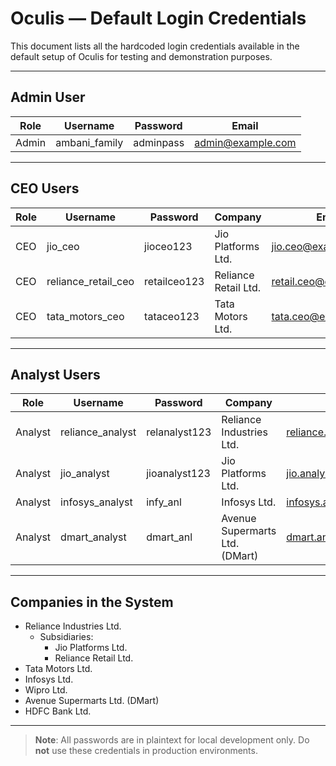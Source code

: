 # Oculis — Default Login Credentials

This document lists all the hardcoded login credentials available in the default setup of Oculis for testing and demonstration purposes.

---

## Admin User

| Role   | Username         | Password     | Email                 |
|--------|------------------|--------------|-----------------------|
| Admin  | ambani_family    | adminpass    | admin@example.com     |

---

## CEO Users

| Role | Username               | Password      | Company                | Email                          |
|------|------------------------|---------------|------------------------|--------------------------------|
| CEO  | jio_ceo                | jioceo123     | Jio Platforms Ltd.     | jio.ceo@example.com            |
| CEO  | reliance_retail_ceo    | retailceo123  | Reliance Retail Ltd.   | retail.ceo@example.com         |
| CEO  | tata_motors_ceo        | tataceo123    | Tata Motors Ltd.       | tata.ceo@example.com           |

---

## Analyst Users

| Role     | Username             | Password       | Company                         | Email                             |
|----------|----------------------|----------------|---------------------------------|-----------------------------------|
| Analyst  | reliance_analyst     | relanalyst123  | Reliance Industries Ltd.        | reliance.analyst@example.com      |
| Analyst  | jio_analyst          | jioanalyst123  | Jio Platforms Ltd.              | jio.analyst@example.com           |
| Analyst  | infosys_analyst      | infy_anl       | Infosys Ltd.                    | infosys.analyst@example.com       |
| Analyst  | dmart_analyst        | dmart_anl      | Avenue Supermarts Ltd. (DMart) | dmart.analyst@example.com         |

---

## Companies in the System

- Reliance Industries Ltd.
  - Subsidiaries:
    - Jio Platforms Ltd.
    - Reliance Retail Ltd.
- Tata Motors Ltd.
- Infosys Ltd.
- Wipro Ltd.
- Avenue Supermarts Ltd. (DMart)
- HDFC Bank Ltd.

---

> **Note**: All passwords are in plaintext for local development only. Do **not** use these credentials in production environments.
